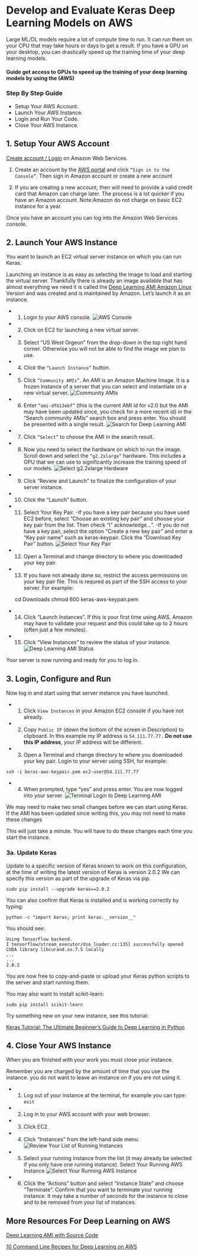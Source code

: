 # Develop and Evaluate  Keras Deep Learning Models on AWS

Large ML/DL models require a lot of compute time to run. 
It can run them on your CPU that may take hours or days to get a result. 
If you have a GPU on your desktop, you can drastically speed up the training time of your deep learning models.

#### Guide get access to GPUs to speed up the training of your deep learning models by using the (AWS) 

### Step By Step Guide

- Setup Your AWS Account.
- Launch Your AWS Instance.
- Login and Run Your Code.
- Close Your AWS Instance.


## 1. Setup Your AWS Account
[Create account / Login](https://www.amazon.com/your-account) on Amazon Web Services.

1. Create an account by the [AWS portal](https://www.amazon.com/) and click `“Sign in to the Console”`. 
Then sign in Amazon account or create a new account

2. If you are creating a new account, then will need to provide a valid credit card that Amazon can charge later.
The process is a lot quicker if you have an Amazon account.
Note:Amazon do not charge on basic EC2 instance for a year.

Once you have an account you can log into the Amazon Web Services console.

## 2. Launch Your AWS Instance

 You want to launch an EC2 virtual server instance on which you can run Keras.

Launching an instance is as easy as selecting the image to load and starting the virtual server. Thankfully there is already an image available that has almost everything we need it is called the [Deep Learning AMI Amazon Linux](https://aws.amazon.com/machine-learning/amis/) Version and was created and is maintained by Amazon. Let’s launch it as an instance.

- 1. Login to your AWS console.
![AWS Console]()
- 2. Click on EC2 for launching a new virtual server.
- 3. Select “US West Orgeon” from the drop-down in the top right hand corner. Otherwise you will not be able to find the image we plan to use.
- 4. Click the `“Launch Instance”` button.
- 5. Click `“Community AMIs”`. An AMI is an Amazon Machine Image. It is a frozen instance of a server that you can select and instantiate on a new virtual server.
![Community AMIs]()

- 6. Enter `“ami-dfb13ebf”` (this is the current AMI id for v2.0 but the AMI may have been updated since, you check for a more recent id) in the “Search community AMIs” search box and press enter. You should be presented with a single result.
![Search for Deep Learning AMI]()

- 7. Click `“Select”` to choose the AMI in the search result.
- 8. Now you need to select the hardware on which to run the image. Scroll down and select the `“g2.2xlarge”` hardware. This includes a GPU that we can use to significantly increase the training speed of our models.
![Select g2.2xlarge Hardware]()

- 9. Click “Review and Launch” to finalize the configuration of your server instance.
- 10. Click the “Launch” button.
- 11. Select Your Key Pair.
  -If you have a key pair because you have used EC2 before, select “Choose an existing key pair” and choose your key pair    from the list. Then check “I” acknowledge…”.
  -If you do not have a key pair, select the option “Create a new key pair” and enter a “Key pair name” such as keras-keypair. Click the “Download Key Pair” button.
![Select Your Key Pair]()

- 12. Open a Terminal and change directory to where you downloaded your key pair.
- 13. If you have not already done so, restrict the access permissions on your key pair file. This is requred as part of the SSH access to your server. For example:

    cd Downloads
    chmod 600 keras-aws-keypair.pem

- 14. Click “Launch Instances”. If this is your first time using AWS, Amazon may have to validate your request and this could take up to 2 hours (often just a few minutes).
- 15. Click “View Instances” to review the status of your instance.
![Deep Learning AMI Status]()

Your server is now running and ready for you to log in.


## 3. Login, Configure and Run
Now log in and start using that server instance you have launched.

- 1. Click `View Instances` in your Amazon EC2 console if you have not already.
- 2. Copy `Public IP` (down the bottom of the screen in Description) to clipboard. In this example my IP address is `54.111.77.77.` **Do not use this IP address**, your IP address will be different.
- 3. Open a Terminal and change directory to where you downloaded your key pair. Login to your server using SSH, for example:

`ssh -i keras-aws-keypair.pem ec2-user@54.111.77.77`
- 4. When prompted, type “yes” and press enter.
You are now logged into your server.
![Terminal Login to Deep Learning AMI]()

We may need to make two small changes before we can start using Keras. If the AMI has been updated since writing this, you may not need to make these changes

This will just take a minute. You will have to do these changes each time you start the instance.

### 3a. Update Keras

Update to a specific version of Keras known to work on this configuration, at the time of writing the latest version of Keras is version 2.0.2 We can specify this version as part of the upgrade of Keras via pip.


`sudo pip install --upgrade keras==2.0.2`

You can also confirm that Keras is installed and is working correctly by typing:


`python -c "import keras; print keras.__version__"`

You should see:

    Using TensorFlow backend.
    I tensorflow/stream_executor/dso_loader.cc:135] successfully opened CUDA library libcurand.so.7.5 locally
    ...
    ...
    2.0.2
You are now free to copy-and-paste or upload your Keras python scripts to the server and start running them.

You may also want to install scikit-learn:

`sudo pip install scikit-learn`

Try something new on your new instance, see this tutorial:

[Keras Tutorial: The Ultimate Beginner’s Guide to Deep Learning in Python
](https://elitedatascience.com/keras-tutorial-deep-learning-in-python)
## 4. Close Your AWS Instance
When you are finished with your work you must close your instance.

Remember you are charged by the amount of time that you use the instance. you do not want to leave an instance on if you are not using it.

- 1. Log out of your instance at the terminal, for example you can type: `exit`
- 2. Log in to your AWS account with your web browser.
- 3. Click EC2.
- 4. Click “Instances” from the left-hand side menu.
![Review Your List of Running Instances](/images/logo.png)

- 5. Select your running instance from the list (it may already be selected if you only have one running instance).
Select Your Running AWS Instance
![Select Your Running AWS Instance](/images/logo.png)

- 6. Click the “Actions” button and select “Instance State” and choose “Terminate”. Confirm that you want to terminate your running instance.
It may take a number of seconds for the instance to close and to be removed from your list of instances.

## More Resources For Deep Learning on AWS

[Deep Learning AMI with Source Code](https://aws.amazon.com/marketplace/pp/B01M0AXXQB)

[10 Command Line Recipes for Deep Learning on AWS](https://machinelearningmastery.com/command-line-recipes-deep-learning-amazon-web-services/)
